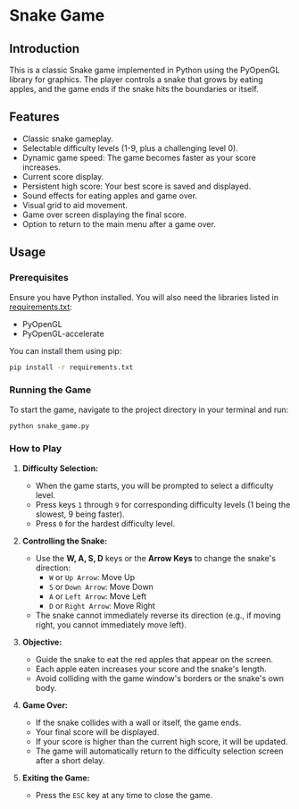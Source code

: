 # Snake Game

## Introduction

This is a classic Snake game implemented in Python using the PyOpenGL library for graphics. The player controls a snake that grows by eating apples, and the game ends if the snake hits the boundaries or itself.

## Features

- Classic snake gameplay.
- Selectable difficulty levels (1-9, plus a challenging level 0).
- Dynamic game speed: The game becomes faster as your score increases.
- Current score display.
- Persistent high score: Your best score is saved and displayed.
- Sound effects for eating apples and game over.
- Visual grid to aid movement.
- Game over screen displaying the final score.
- Option to return to the main menu after a game over.

## Usage

### Prerequisites

Ensure you have Python installed. You will also need the libraries listed in [requirements.txt](c%3A%5CUsers%5C25192%5CDesktop%5Csnake-game%5Crequirements.txt):
- PyOpenGL
- PyOpenGL-accelerate

You can install them using pip:
```bash
pip install -r requirements.txt
```

### Running the Game

To start the game, navigate to the project directory in your terminal and run:
```bash
python snake_game.py
```

### How to Play

1.  **Difficulty Selection:**
    *   When the game starts, you will be prompted to select a difficulty level.
    *   Press keys `1` through `9` for corresponding difficulty levels (1 being the slowest, 9 being faster).
    *   Press `0` for the hardest difficulty level.

2.  **Controlling the Snake:**
    *   Use the **W, A, S, D** keys or the **Arrow Keys** to change the snake's direction:
        *   `W` or `Up Arrow`: Move Up
        *   `S` or `Down Arrow`: Move Down
        *   `A` or `Left Arrow`: Move Left
        *   `D` or `Right Arrow`: Move Right
    *   The snake cannot immediately reverse its direction (e.g., if moving right, you cannot immediately move left).

3.  **Objective:**
    *   Guide the snake to eat the red apples that appear on the screen.
    *   Each apple eaten increases your score and the snake's length.
    *   Avoid colliding with the game window's borders or the snake's own body.

4.  **Game Over:**
    *   If the snake collides with a wall or itself, the game ends.
    *   Your final score will be displayed.
    *   If your score is higher than the current high score, it will be updated.
    *   The game will automatically return to the difficulty selection screen after a short delay.

5.  **Exiting the Game:**
    *   Press the `ESC` key at any time to close the game.
